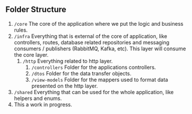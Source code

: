 ## Folder Structure

1. `/core` The core of the application where we put the logic and business rules.
2. `/infra` Everything that is external of the core of application, like controllers, routes, database related repositories and messaging consumers / publishers (RabbitMQ, Kafka, etc). This layer will consume the core layer.
    1. `/http` Everything related to http layer.
       1. `/controllers` Folder for the applications controllers.
       2. `/dtos` Folder for the data transfer objects.
       3. `/view-models` Folder for the mappers used to format data presented on the http layer.
3. `/shared` Everything that can be used for the whole application, like helpers and enums.
4. This a work in progress.